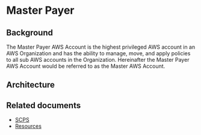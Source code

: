 # Master Payer

## Background

The Master Payer AWS Account is the highest privileged AWS account in an AWS Organization and has the ability to manage, move, and apply policies to all sub AWS accounts in the Organization. Hereinafter the Master Payer AWS Account would be referred to as the Master AWS Account.

## Architecture


## Related documents

* [SCPS](./scps.md)
* [Resources](./resources.md)